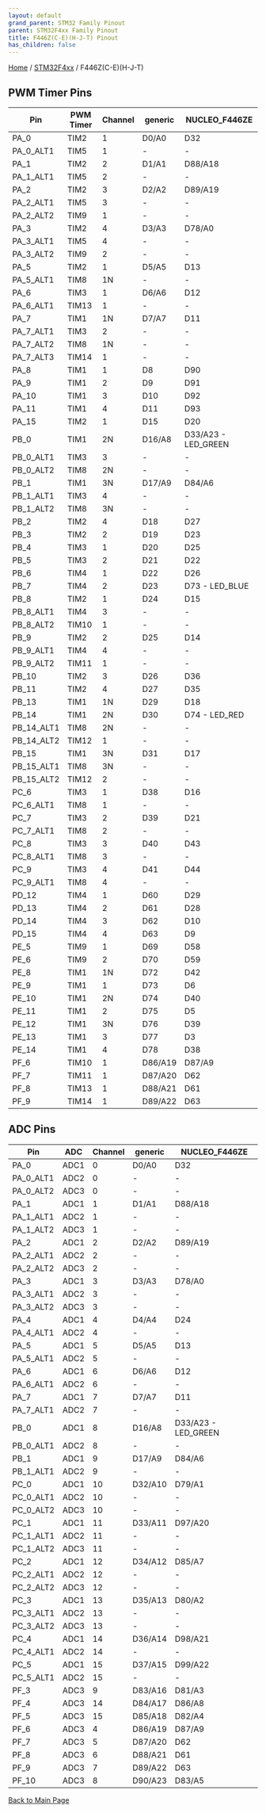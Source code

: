 ```yaml
---
layout: default
grand_parent: STM32 Family Pinout
parent: STM32F4xx Family Pinout
title: F446Z(C-E)(H-J-T) Pinout
has_children: false
---
```


[Home](../../index) / [STM32F4xx](../index) / F446Z(C-E)(H-J-T)

## PWM Timer Pins

| Pin | PWM Timer | Channel | generic | NUCLEO_F446ZE |
| --- | --- | --- | --- | --- |
| PA_0 | TIM2 | 1 | D0/A0 | D32 |
| PA_0_ALT1 | TIM5 | 1 | - | - |
| PA_1 | TIM2 | 2 | D1/A1 | D88/A18 |
| PA_1_ALT1 | TIM5 | 2 | - | - |
| PA_2 | TIM2 | 3 | D2/A2 | D89/A19 |
| PA_2_ALT1 | TIM5 | 3 | - | - |
| PA_2_ALT2 | TIM9 | 1 | - | - |
| PA_3 | TIM2 | 4 | D3/A3 | D78/A0 |
| PA_3_ALT1 | TIM5 | 4 | - | - |
| PA_3_ALT2 | TIM9 | 2 | - | - |
| PA_5 | TIM2 | 1 | D5/A5 | D13 |
| PA_5_ALT1 | TIM8 | 1N | - | - |
| PA_6 | TIM3 | 1 | D6/A6 | D12 |
| PA_6_ALT1 | TIM13 | 1 | - | - |
| PA_7 | TIM1 | 1N | D7/A7 | D11 |
| PA_7_ALT1 | TIM3 | 2 | - | - |
| PA_7_ALT2 | TIM8 | 1N | - | - |
| PA_7_ALT3 | TIM14 | 1 | - | - |
| PA_8 | TIM1 | 1 | D8 | D90 |
| PA_9 | TIM1 | 2 | D9 | D91 |
| PA_10 | TIM1 | 3 | D10 | D92 |
| PA_11 | TIM1 | 4 | D11 | D93 |
| PA_15 | TIM2 | 1 | D15 | D20 |
| PB_0 | TIM1 | 2N | D16/A8 | D33/A23 - LED_GREEN |
| PB_0_ALT1 | TIM3 | 3 | - | - |
| PB_0_ALT2 | TIM8 | 2N | - | - |
| PB_1 | TIM1 | 3N | D17/A9 | D84/A6 |
| PB_1_ALT1 | TIM3 | 4 | - | - |
| PB_1_ALT2 | TIM8 | 3N | - | - |
| PB_2 | TIM2 | 4 | D18 | D27 |
| PB_3 | TIM2 | 2 | D19 | D23 |
| PB_4 | TIM3 | 1 | D20 | D25 |
| PB_5 | TIM3 | 2 | D21 | D22 |
| PB_6 | TIM4 | 1 | D22 | D26 |
| PB_7 | TIM4 | 2 | D23 | D73 - LED_BLUE |
| PB_8 | TIM2 | 1 | D24 | D15 |
| PB_8_ALT1 | TIM4 | 3 | - | - |
| PB_8_ALT2 | TIM10 | 1 | - | - |
| PB_9 | TIM2 | 2 | D25 | D14 |
| PB_9_ALT1 | TIM4 | 4 | - | - |
| PB_9_ALT2 | TIM11 | 1 | - | - |
| PB_10 | TIM2 | 3 | D26 | D36 |
| PB_11 | TIM2 | 4 | D27 | D35 |
| PB_13 | TIM1 | 1N | D29 | D18 |
| PB_14 | TIM1 | 2N | D30 | D74 - LED_RED |
| PB_14_ALT1 | TIM8 | 2N | - | - |
| PB_14_ALT2 | TIM12 | 1 | - | - |
| PB_15 | TIM1 | 3N | D31 | D17 |
| PB_15_ALT1 | TIM8 | 3N | - | - |
| PB_15_ALT2 | TIM12 | 2 | - | - |
| PC_6 | TIM3 | 1 | D38 | D16 |
| PC_6_ALT1 | TIM8 | 1 | - | - |
| PC_7 | TIM3 | 2 | D39 | D21 |
| PC_7_ALT1 | TIM8 | 2 | - | - |
| PC_8 | TIM3 | 3 | D40 | D43 |
| PC_8_ALT1 | TIM8 | 3 | - | - |
| PC_9 | TIM3 | 4 | D41 | D44 |
| PC_9_ALT1 | TIM8 | 4 | - | - |
| PD_12 | TIM4 | 1 | D60 | D29 |
| PD_13 | TIM4 | 2 | D61 | D28 |
| PD_14 | TIM4 | 3 | D62 | D10 |
| PD_15 | TIM4 | 4 | D63 | D9 |
| PE_5 | TIM9 | 1 | D69 | D58 |
| PE_6 | TIM9 | 2 | D70 | D59 |
| PE_8 | TIM1 | 1N | D72 | D42 |
| PE_9 | TIM1 | 1 | D73 | D6 |
| PE_10 | TIM1 | 2N | D74 | D40 |
| PE_11 | TIM1 | 2 | D75 | D5 |
| PE_12 | TIM1 | 3N | D76 | D39 |
| PE_13 | TIM1 | 3 | D77 | D3 |
| PE_14 | TIM1 | 4 | D78 | D38 |
| PF_6 | TIM10 | 1 | D86/A19 | D87/A9 |
| PF_7 | TIM11 | 1 | D87/A20 | D62 |
| PF_8 | TIM13 | 1 | D88/A21 | D61 |
| PF_9 | TIM14 | 1 | D89/A22 | D63 |


## ADC Pins

| Pin | ADC | Channel | generic | NUCLEO_F446ZE |
| --- | --- | --- | --- | --- |
| PA_0 | ADC1 | 0 | D0/A0 | D32 |
| PA_0_ALT1 | ADC2 | 0 | - | - |
| PA_0_ALT2 | ADC3 | 0 | - | - |
| PA_1 | ADC1 | 1 | D1/A1 | D88/A18 |
| PA_1_ALT1 | ADC2 | 1 | - | - |
| PA_1_ALT2 | ADC3 | 1 | - | - |
| PA_2 | ADC1 | 2 | D2/A2 | D89/A19 |
| PA_2_ALT1 | ADC2 | 2 | - | - |
| PA_2_ALT2 | ADC3 | 2 | - | - |
| PA_3 | ADC1 | 3 | D3/A3 | D78/A0 |
| PA_3_ALT1 | ADC2 | 3 | - | - |
| PA_3_ALT2 | ADC3 | 3 | - | - |
| PA_4 | ADC1 | 4 | D4/A4 | D24 |
| PA_4_ALT1 | ADC2 | 4 | - | - |
| PA_5 | ADC1 | 5 | D5/A5 | D13 |
| PA_5_ALT1 | ADC2 | 5 | - | - |
| PA_6 | ADC1 | 6 | D6/A6 | D12 |
| PA_6_ALT1 | ADC2 | 6 | - | - |
| PA_7 | ADC1 | 7 | D7/A7 | D11 |
| PA_7_ALT1 | ADC2 | 7 | - | - |
| PB_0 | ADC1 | 8 | D16/A8 | D33/A23 - LED_GREEN |
| PB_0_ALT1 | ADC2 | 8 | - | - |
| PB_1 | ADC1 | 9 | D17/A9 | D84/A6 |
| PB_1_ALT1 | ADC2 | 9 | - | - |
| PC_0 | ADC1 | 10 | D32/A10 | D79/A1 |
| PC_0_ALT1 | ADC2 | 10 | - | - |
| PC_0_ALT2 | ADC3 | 10 | - | - |
| PC_1 | ADC1 | 11 | D33/A11 | D97/A20 |
| PC_1_ALT1 | ADC2 | 11 | - | - |
| PC_1_ALT2 | ADC3 | 11 | - | - |
| PC_2 | ADC1 | 12 | D34/A12 | D85/A7 |
| PC_2_ALT1 | ADC2 | 12 | - | - |
| PC_2_ALT2 | ADC3 | 12 | - | - |
| PC_3 | ADC1 | 13 | D35/A13 | D80/A2 |
| PC_3_ALT1 | ADC2 | 13 | - | - |
| PC_3_ALT2 | ADC3 | 13 | - | - |
| PC_4 | ADC1 | 14 | D36/A14 | D98/A21 |
| PC_4_ALT1 | ADC2 | 14 | - | - |
| PC_5 | ADC1 | 15 | D37/A15 | D99/A22 |
| PC_5_ALT1 | ADC2 | 15 | - | - |
| PF_3 | ADC3 | 9 | D83/A16 | D81/A3 |
| PF_4 | ADC3 | 14 | D84/A17 | D86/A8 |
| PF_5 | ADC3 | 15 | D85/A18 | D82/A4 |
| PF_6 | ADC3 | 4 | D86/A19 | D87/A9 |
| PF_7 | ADC3 | 5 | D87/A20 | D62 |
| PF_8 | ADC3 | 6 | D88/A21 | D61 |
| PF_9 | ADC3 | 7 | D89/A22 | D63 |
| PF_10 | ADC3 | 8 | D90/A23 | D83/A5 |


[Back to Main Page](../../index)